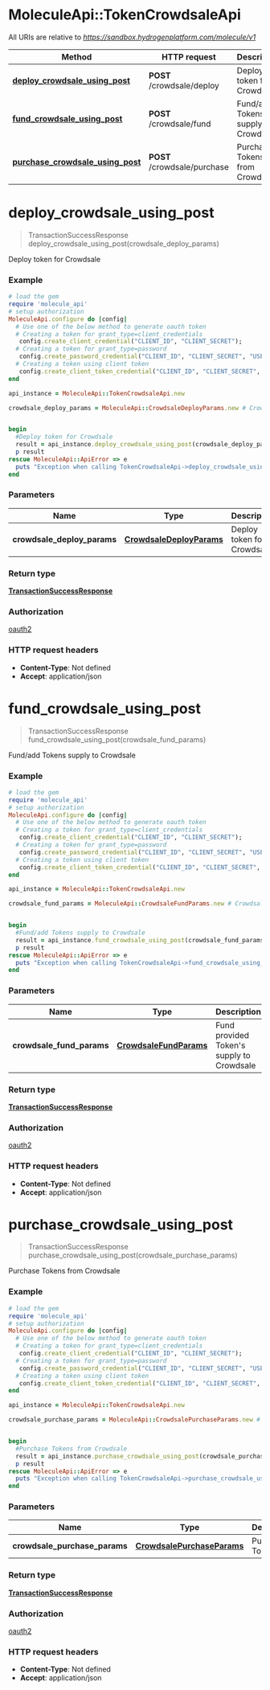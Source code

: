 # MoleculeApi::TokenCrowdsaleApi

All URIs are relative to *https://sandbox.hydrogenplatform.com/molecule/v1*

Method | HTTP request | Description
------------- | ------------- | -------------
[**deploy_crowdsale_using_post**](TokenCrowdsaleApi.md#deploy_crowdsale_using_post) | **POST** /crowdsale/deploy | Deploy token for Crowdsale
[**fund_crowdsale_using_post**](TokenCrowdsaleApi.md#fund_crowdsale_using_post) | **POST** /crowdsale/fund | Fund/add Tokens supply to Crowdsale
[**purchase_crowdsale_using_post**](TokenCrowdsaleApi.md#purchase_crowdsale_using_post) | **POST** /crowdsale/purchase | Purchase Tokens from Crowdsale


# **deploy_crowdsale_using_post**
> TransactionSuccessResponse deploy_crowdsale_using_post(crowdsale_deploy_params)

Deploy token for Crowdsale

### Example
```ruby
# load the gem
require 'molecule_api'
# setup authorization
MoleculeApi.configure do |config|
  # Use one of the below method to generate oauth token        
  # Creating a token for grant_type=client_credentials
   config.create_client_credential("CLIENT_ID", "CLIENT_SECRET");
  # Creating a token for grant_type=password
   config.create_password_credential("CLIENT_ID", "CLIENT_SECRET", "USERNAME", "PASSWORD");
  # Creating a token using client token
   config.create_client_token_credential("CLIENT_ID", "CLIENT_SECRET", "CLIENT_TOKEN");
end

api_instance = MoleculeApi::TokenCrowdsaleApi.new

crowdsale_deploy_params = MoleculeApi::CrowdsaleDeployParams.new # CrowdsaleDeployParams | Deploy token for Crowdsale


begin
  #Deploy token for Crowdsale
  result = api_instance.deploy_crowdsale_using_post(crowdsale_deploy_params)
  p result
rescue MoleculeApi::ApiError => e
  puts "Exception when calling TokenCrowdsaleApi->deploy_crowdsale_using_post: #{e}"
end
```

### Parameters

Name | Type | Description  | Notes
------------- | ------------- | ------------- | -------------
 **crowdsale_deploy_params** | [**CrowdsaleDeployParams**](CrowdsaleDeployParams.md)| Deploy token for Crowdsale | 

### Return type

[**TransactionSuccessResponse**](TransactionSuccessResponse.md)

### Authorization

[oauth2](../README.md#oauth2)

### HTTP request headers

 - **Content-Type**: Not defined
 - **Accept**: application/json



# **fund_crowdsale_using_post**
> TransactionSuccessResponse fund_crowdsale_using_post(crowdsale_fund_params)

Fund/add Tokens supply to Crowdsale

### Example
```ruby
# load the gem
require 'molecule_api'
# setup authorization
MoleculeApi.configure do |config|
  # Use one of the below method to generate oauth token        
  # Creating a token for grant_type=client_credentials
   config.create_client_credential("CLIENT_ID", "CLIENT_SECRET");
  # Creating a token for grant_type=password
   config.create_password_credential("CLIENT_ID", "CLIENT_SECRET", "USERNAME", "PASSWORD");
  # Creating a token using client token
   config.create_client_token_credential("CLIENT_ID", "CLIENT_SECRET", "CLIENT_TOKEN");
end

api_instance = MoleculeApi::TokenCrowdsaleApi.new

crowdsale_fund_params = MoleculeApi::CrowdsaleFundParams.new # CrowdsaleFundParams | Fund provided Token's supply to Crowdsale


begin
  #Fund/add Tokens supply to Crowdsale
  result = api_instance.fund_crowdsale_using_post(crowdsale_fund_params)
  p result
rescue MoleculeApi::ApiError => e
  puts "Exception when calling TokenCrowdsaleApi->fund_crowdsale_using_post: #{e}"
end
```

### Parameters

Name | Type | Description  | Notes
------------- | ------------- | ------------- | -------------
 **crowdsale_fund_params** | [**CrowdsaleFundParams**](CrowdsaleFundParams.md)| Fund provided Token&#39;s supply to Crowdsale | 

### Return type

[**TransactionSuccessResponse**](TransactionSuccessResponse.md)

### Authorization

[oauth2](../README.md#oauth2)

### HTTP request headers

 - **Content-Type**: Not defined
 - **Accept**: application/json



# **purchase_crowdsale_using_post**
> TransactionSuccessResponse purchase_crowdsale_using_post(crowdsale_purchase_params)

Purchase Tokens from Crowdsale

### Example
```ruby
# load the gem
require 'molecule_api'
# setup authorization
MoleculeApi.configure do |config|
  # Use one of the below method to generate oauth token        
  # Creating a token for grant_type=client_credentials
   config.create_client_credential("CLIENT_ID", "CLIENT_SECRET");
  # Creating a token for grant_type=password
   config.create_password_credential("CLIENT_ID", "CLIENT_SECRET", "USERNAME", "PASSWORD");
  # Creating a token using client token
   config.create_client_token_credential("CLIENT_ID", "CLIENT_SECRET", "CLIENT_TOKEN");
end

api_instance = MoleculeApi::TokenCrowdsaleApi.new

crowdsale_purchase_params = MoleculeApi::CrowdsalePurchaseParams.new # CrowdsalePurchaseParams | Purchase Tokens


begin
  #Purchase Tokens from Crowdsale
  result = api_instance.purchase_crowdsale_using_post(crowdsale_purchase_params)
  p result
rescue MoleculeApi::ApiError => e
  puts "Exception when calling TokenCrowdsaleApi->purchase_crowdsale_using_post: #{e}"
end
```

### Parameters

Name | Type | Description  | Notes
------------- | ------------- | ------------- | -------------
 **crowdsale_purchase_params** | [**CrowdsalePurchaseParams**](CrowdsalePurchaseParams.md)| Purchase Tokens | 

### Return type

[**TransactionSuccessResponse**](TransactionSuccessResponse.md)

### Authorization

[oauth2](../README.md#oauth2)

### HTTP request headers

 - **Content-Type**: Not defined
 - **Accept**: application/json



